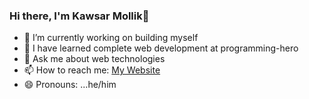 ### Hi there, I'm Kawsar Mollik👋

- 🔭 I’m currently working on building myself
- 🌱 I have learned complete web development at programming-hero
- 💬 Ask me about web technologies
- 📫 How to reach me: [My Website](https://kawsar-mollik-website.web.app/)
- 😄 Pronouns: ...he/him
